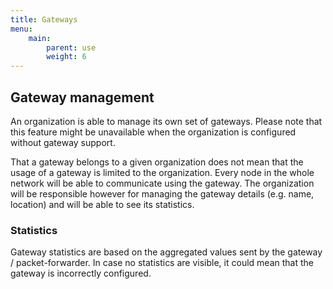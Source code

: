 ```yaml
---
title: Gateways
menu:
    main:
        parent: use
        weight: 6
---
```


## Gateway management

An organization is able to manage its own set of gateways. Please note that
this feature might be unavailable when the organization is configured without
gateway support.

That a gateway belongs to a given organization does not mean that the usage 
of a gateway is limited to the organization. Every node in the whole network
will be able to communicate using the gateway. The organization will be
responsible however for managing the gateway details (e.g. name, location)
and will be able to see its statistics.

### Statistics

Gateway statistics are based on the aggregated values sent by the gateway /
packet-forwarder. In case no statistics are visible, it could mean that the
gateway is incorrectly configured.
